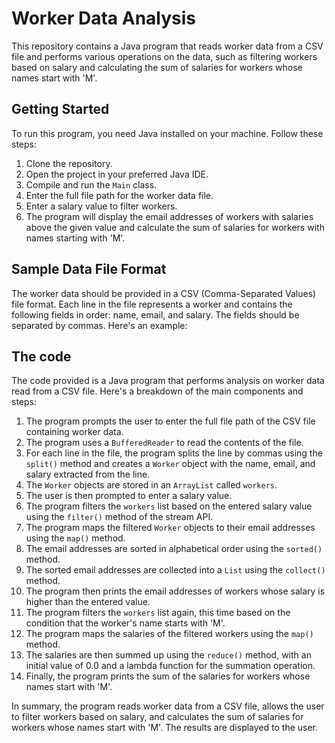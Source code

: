 # Worker Data Analysis

This repository contains a Java program that reads worker data from a CSV file and performs various operations on the data, such as filtering workers based on salary and calculating the sum of salaries for workers whose names start with 'M'.

## Getting Started
To run this program, you need Java installed on your machine. Follow these steps:

1. Clone the repository.
2. Open the project in your preferred Java IDE.
3. Compile and run the `Main` class.
4. Enter the full file path for the worker data file.
5. Enter a salary value to filter workers.
6. The program will display the email addresses of workers with salaries above the given value and calculate the sum of salaries for workers with names starting with 'M'.

## Sample Data File Format
The worker data should be provided in a CSV (Comma-Separated Values) file format. Each line in the file represents a worker and contains the following fields in order: name, email, and salary. The fields should be separated by commas. Here's an example:

## The code

The code provided is a Java program that performs analysis on worker data read from a CSV file. Here's a breakdown of the main components and steps:

1. The program prompts the user to enter the full file path of the CSV file containing worker data.
2. The program uses a `BufferedReader` to read the contents of the file.
3. For each line in the file, the program splits the line by commas using the `split()` method and creates a `Worker` object with the name, email, and salary extracted from the line.
4. The `Worker` objects are stored in an `ArrayList` called `workers`.
5. The user is then prompted to enter a salary value.
6. The program filters the `workers` list based on the entered salary value using the `filter()` method of the stream API.
7. The program maps the filtered `Worker` objects to their email addresses using the `map()` method.
8. The email addresses are sorted in alphabetical order using the `sorted()` method.
9. The sorted email addresses are collected into a `List` using the `collect()` method.
10. The program then prints the email addresses of workers whose salary is higher than the entered value.
11. The program filters the `workers` list again, this time based on the condition that the worker's name starts with 'M'.
12. The program maps the salaries of the filtered workers using the `map()` method.
13. The salaries are then summed up using the `reduce()` method, with an initial value of 0.0 and a lambda function for the summation operation.
14. Finally, the program prints the sum of the salaries for workers whose names start with 'M'.

In summary, the program reads worker data from a CSV file, allows the user to filter workers based on salary, and calculates the sum of salaries for workers whose names start with 'M'. The results are displayed to the user.
